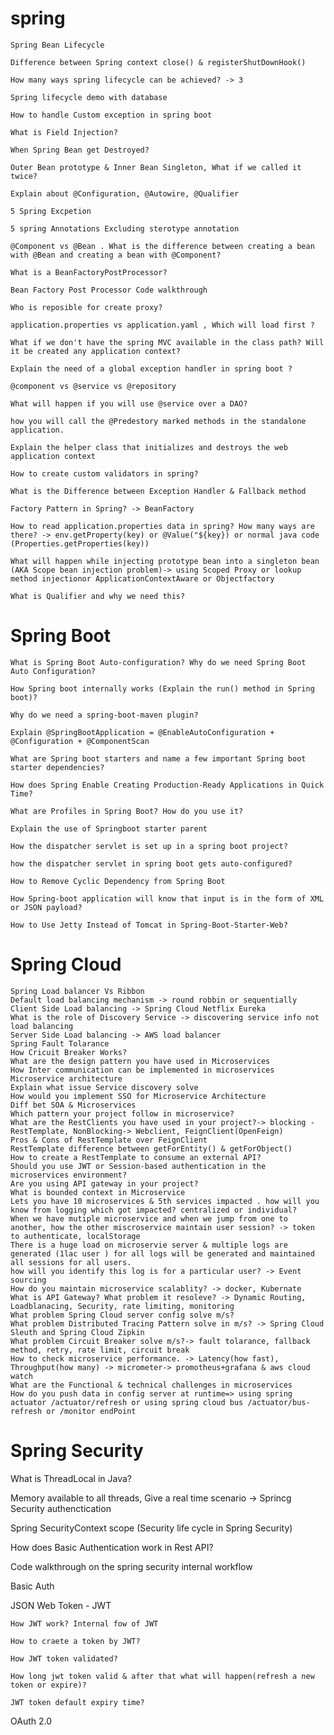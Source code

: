 # spring

    Spring Bean Lifecycle
    
    Difference between Spring context close() & registerShutDownHook()
    
    How many ways spring lifecycle can be achieved? -> 3
    
    Spring lifecycle demo with database
    
    How to handle Custom exception in spring boot
    
    What is Field Injection?
    
    When Spring Bean get Destroyed?
    
    Outer Bean prototype & Inner Bean Singleton, What if we called it twice?
    
    Explain about @Configuration, @Autowire, @Qualifier
    
    5 Spring Excpetion
    
    5 spring Annotations Excluding sterotype annotation
    
    @Component vs @Bean . What is the difference between creating a bean with @Bean and creating a bean with @Component?
    
    What is a BeanFactoryPostProcessor?
    
    Bean Factory Post Processor Code walkthrough
    
    Who is reposible for create proxy?
    
    application.properties vs application.yaml , Which will load first ?
    
    What if we don't have the spring MVC available in the class path? Will it be created any application context?
    
    Explain the need of a global exception handler in spring boot ?
    
    @component vs @service vs @repository
    
    What will happen if you will use @service over a DAO?
    
    how you will call the @Predestory marked methods in the standalone application.
    
    Explain the helper class that initializes and destroys the web application context
    
    How to create custom validators in spring?
    
    What is the Difference between Exception Handler & Fallback method
    
    Factory Pattern in Spring? -> BeanFactory
    
    How to read application.properties data in spring? How many ways are there? -> env.getProperty(key) or @Value("${key}) or normal java code (Properties.getProperties(key))
    
    What will happen while injecting prototype bean into a singleton bean (AKA Scope bean injection problem)-> using Scoped Proxy or lookup method injectionor ApplicationContextAware or Objectfactory
    
    What is Qualifier and why we need this?

# Spring Boot

    What is Spring Boot Auto-configuration? Why do we need Spring Boot Auto Configuration?
    
    How Spring boot internally works (Explain the run() method in Spring boot)?
    
    Why do we need a spring-boot-maven plugin?
    
    Explain @SpringBootApplication = @EnableAutoConfiguration + @Configuration + @ComponentScan
    
    What are Spring boot starters and name a few important Spring boot starter dependencies?
    
    How does Spring Enable Creating Production-Ready Applications in Quick Time?
    
    What are Profiles in Spring Boot? How do you use it?
    
    Explain the use of Springboot starter parent
    
    How the dispatcher servlet is set up in a spring boot project?
    
    how the dispatcher servlet in spring boot gets auto-configured?
    
    How to Remove Cyclic Dependency from Spring Boot
    
    How Spring-boot application will know that input is in the form of XML or JSON payload?
    
    How to Use Jetty Instead of Tomcat in Spring-Boot-Starter-Web?

# Spring Cloud

    Spring Load balancer Vs Ribbon
    Default load balancing mechanism -> round robbin or sequentially
    Client Side Load balancing -> Spring Cloud Netflix Eureka
    What is the role of Discovery Service -> discovering service info not load balancing
    Server Side Load balancing -> AWS load balancer
    Spring Fault Tolarance
    How Cricuit Breaker Works?
    What are the design pattern you have used in Microservices
    How Inter communication can be implemented in microservices
    Microservice architecture
    Explain what issue Service discovery solve
    How would you implement SSO for Microservice Architecture
    Diff bet SOA & Microservices
    Which pattern your project follow in microservice?
    What are the RestClients you have used in your project?-> blocking - RestTemplate, NonBlocking-> Webclient, FeignClient(OpenFeign)
    Pros & Cons of RestTemplate over FeignClient
    RestTemplate difference between getForEntity() & getForObject()
    How to create a RestTemplate to consume an external API?
    Should you use JWT or Session-based authentication in the microservices environment?
    Are you using API gateway in your project?
    What is bounded context in Microservice
    Lets you have 10 microservices & 5th services impacted . how will you know from logging which got impacted? centralized or individual?
    When we have mutiple microservice and when we jump from one to another, how the other miscroservice maintain user session? -> token to authenticate, localStorage
    There is a huge load on microservie server & multiple logs are generated (1lac user ) for all logs will be generated and maintained all sessions for all users. 
    how will you identify this log is for a particular user? -> Event sourcing
    How do you maintain microservice scalablity? -> docker, Kubernate
    What is API Gateway? What problem it resoleve? -> Dynamic Routing, Loadblanacing, Security, rate limiting, monitoring
    What problem Spring Cloud server config solve m/s?
    What problem Distributed Tracing Pattern solve in m/s? -> Spring Cloud Sleuth and Spring Cloud Zipkin
    What problem Circuit Breaker solve m/s?-> fault tolarance, fallback method, retry, rate limit, circuit break
    How to check microservice performance. -> Latency(how fast), Throughput(how many) -> micrometer-> promotheus+grafana & aws cloud watch
    What are the Functional & technical challenges in microservices
    How do you push data in config server at runtime=> using spring actuator /actuator/refresh or using spring cloud bus /actuator/bus-refresh or /monitor endPoint

# Spring Security

What is ThreadLocal in Java? 

Memory available to all threads, Give a real time scenario -> Sprincg Security authenctication

Spring SecurityContext scope (Security life cycle in Spring Security)

How does Basic Authentication work in Rest API?

Code walkthrough on the spring security internal workflow


Basic Auth


JSON Web Token - JWT

    How JWT work? Internal fow of JWT
    
    How to craete a token by JWT?
    
    How JWT token validated?
    
    How long jwt token valid & after that what will happen(refresh a new token or expire)?
    
    JWT token default expiry time?

OAuth 2.0


